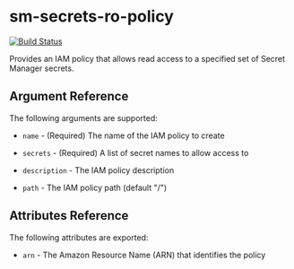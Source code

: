 # sm-secrets-ro-policy

[![Build Status](https://drone.techservices.illinois.edu/api/badges/techservicesillinois/terraform-aws-sm-secrets-ro-policy/status.svg)](https://drone.techservices.illinois.edu/techservicesillinois/terraform-aws-sm-secrets-ro-policy)

Provides an IAM policy that allows read access to a specified set
of Secret Manager secrets.

Argument Reference
-----------------

The following arguments are supported:

* `name` - (Required) The name of the IAM policy to create

* `secrets` - (Required) A list of secret names to allow access to

* `description` - The IAM policy description

* `path` - The IAM policy path (default "/")

Attributes Reference
--------------------

The following attributes are exported:

* `arn` - The Amazon Resource Name (ARN) that identifies the policy
